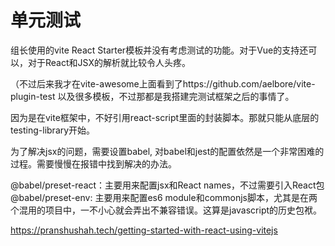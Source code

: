 # 单元测试

组长使用的vite React Starter模板并没有考虑测试的功能。对于Vue的支持还可以，对于React和JSX的解析就比较令人头疼。

（不过后来我才在vite-awesome上面看到了https://github.com/aelbore/vite-plugin-test 以及很多模板，不过那都是我搭建完测试框架之后的事情了。

因为是在vite框架中，不好引用react-script里面的封装脚本。那就只能从底层的testing-library开始。

为了解决jsx的问题，需要设置babel, 对babel和jest的配置依然是一个非常困难的过程。需要慢慢在报错中找到解决的办法。

@babel/preset-react：主要用来配置jsx和React names，不过需要引入React包
@babel/preset-env: 主要用来配置es6 module和commonjs脚本，尤其是在两个混用的项目中，一不小心就会弄出不兼容错误。这算是javascript的历史包袱。

https://pranshushah.tech/getting-started-with-react-using-vitejs